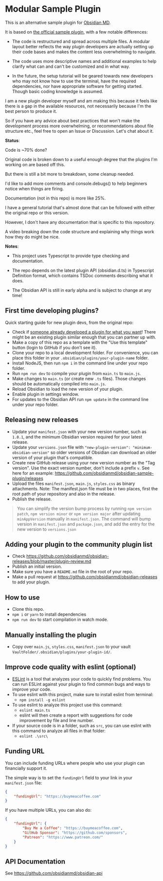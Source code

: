 # Modular Sample Plugin

This is an alternative sample plugin for [Obsidian MD](https://obsidian.md). 

It is based on [the official sample plugin](https://github.com/obsidianmd/obsidian-sample-plugin), with a few notable differences:

* The code is restructured and spread across multiple files. A modular layout better reflects the way plugin developers are actually setting up their code bases and makes the content less overwhelming to navigate.

* The code uses more descriptive names and additional examples to help clarify what can and can't be customized and in what way.

* In the future, the setup tutorial will be geared towards new developers who may not know how to use the terminal, have the required dependencies, nor have appropriate software for getting started. Though basic coding knowledge is assumed.

I am a new plugin developer myself and am making this because it feels like there is a gap in the available resources, not necessarily because I'm the best person to produce it. 

So if you have any advice about best practices that won't make the development process more overwhelming, or recommendations about file structure etc., feel free to open an Issue or Discussion. Let's chat about it.

**Status**:

Code is ~70% done? 

  Original code is broken down to a useful enough degree that the plugins I'm working on are based off this.

  But there is still a bit more to breakdown, some cleanup needed. 

  I'd like to add more comments and console.debugs() to help beginners notice when things are firing.

Documentation (not in this repo) is more like 25%. 

  I have a general tutorial that's almost done that can be followed with either the original repo or this version.

  However, I don't have any documentation that is specific to this repository.
  
  A video breaking down the code structure and explaining why things work how they do might be nice.

**Notes**: 

* This project uses Typescript to provide type checking and documentation.

* The repo depends on the latest plugin API (obsidian.d.ts) in Typescript Definition format, which contains TSDoc comments describing what it does.

* The Obsidian API is still in early alpha and is subject to change at any time!

## First time developing plugins?

Quick starting guide for new plugin devs, from the original repo:

- Check if [someone already developed a plugin for what you want](https://obsidian.md/plugins)! There might be an existing plugin similar enough that you can partner up with.
- Make a copy of this repo as a template with the "Use this template" button (login to GitHub if you don't see it).
- Clone your repo to a local development folder. For convenience, you can place this folder in your `.obsidian/plugins/your-plugin-name` folder.
- Install NodeJS, then run `npm i` in the command line under your repo folder.
- Run `npm run dev` to compile your plugin from `main.ts` to `main.js`.
- Make changes to `main.ts` (or create new `.ts` files). Those changes should be automatically compiled into `main.js`.
- Reload Obsidian to load the new version of your plugin.
- Enable plugin in settings window.
- For updates to the Obsidian API run `npm update` in the command line under your repo folder.

## Releasing new releases

- Update your `manifest.json` with your new version number, such as `1.0.1`, and the minimum Obsidian version required for your latest release.
- Update your `versions.json` file with `"new-plugin-version": "minimum-obsidian-version"` so older versions of Obsidian can download an older version of your plugin that's compatible.
- Create new GitHub release using your new version number as the "Tag version". Use the exact version number, don't include a prefix `v`. See here for an example: https://github.com/obsidianmd/obsidian-sample-plugin/releases
- Upload the files `manifest.json`, `main.js`, `styles.css` as binary attachments. Note: The manifest.json file must be in two places, first the root path of your repository and also in the release.
- Publish the release.

> You can simplify the version bump process by running `npm version patch`, `npm version minor` or `npm version major` after updating `minAppVersion` manually in `manifest.json`.
> The command will bump version in `manifest.json` and `package.json`, and add the entry for the new version to `versions.json`

## Adding your plugin to the community plugin list

- Check https://github.com/obsidianmd/obsidian-releases/blob/master/plugin-review.md
- Publish an initial version.
- Make sure you have a `README.md` file in the root of your repo.
- Make a pull request at https://github.com/obsidianmd/obsidian-releases to add your plugin.

## How to use

- Clone this repo.
- `npm i` or `yarn` to install dependencies
- `npm run dev` to start compilation in watch mode.

## Manually installing the plugin

- Copy over `main.js`, `styles.css`, `manifest.json` to your vault `VaultFolder/.obsidian/plugins/your-plugin-id/`.

## Improve code quality with eslint (optional)
- [ESLint](https://eslint.org/) is a tool that analyzes your code to quickly find problems. You can run ESLint against your plugin to find common bugs and ways to improve your code. 
- To use eslint with this project, make sure to install eslint from terminal:
  - `npm install -g eslint`
- To use eslint to analyze this project use this command:
  - `eslint main.ts`
  - eslint will then create a report with suggestions for code improvement by file and line number.
- If your source code is in a folder, such as `src`, you can use eslint with this command to analyze all files in that folder:
  - `eslint .\src\`

## Funding URL

You can include funding URLs where people who use your plugin can financially support it.

The simple way is to set the `fundingUrl` field to your link in your `manifest.json` file:

```json
{
    "fundingUrl": "https://buymeacoffee.com"
}
```

If you have multiple URLs, you can also do:

```json
{
    "fundingUrl": {
        "Buy Me a Coffee": "https://buymeacoffee.com",
        "GitHub Sponsor": "https://github.com/sponsors",
        "Patreon": "https://www.patreon.com/"
    }
}
```

## API Documentation

See https://github.com/obsidianmd/obsidian-api
